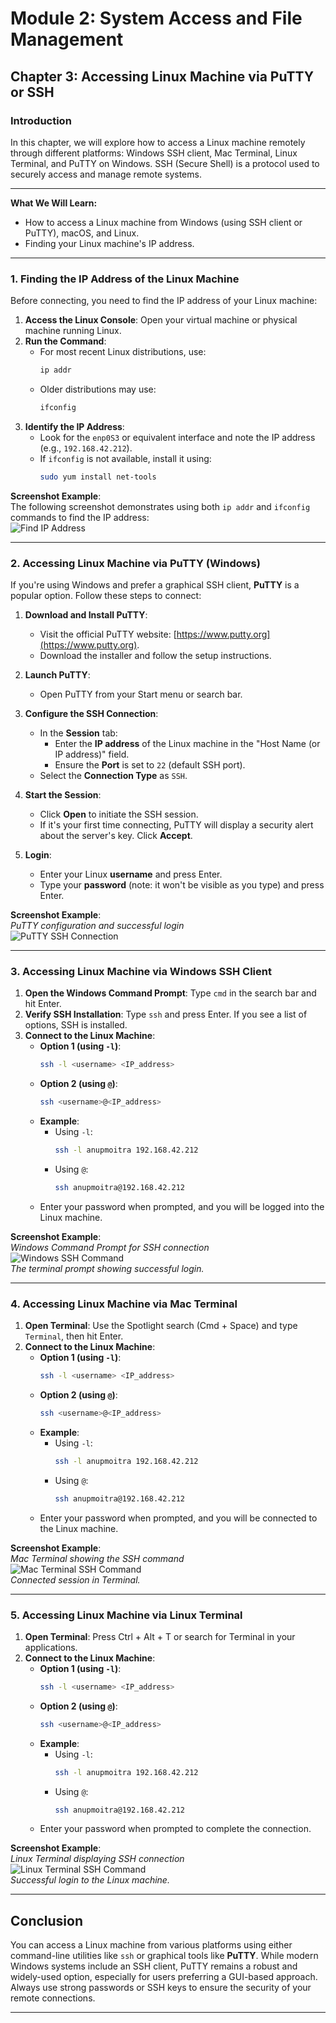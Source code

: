 # Module 2: System Access and File Management
## Chapter 3: Accessing Linux Machine via PuTTY or SSH

### Introduction
In this chapter, we will explore how to access a Linux machine remotely through different platforms: Windows SSH client, Mac Terminal, Linux Terminal, and PuTTY on Windows. SSH (Secure Shell) is a protocol used to securely access and manage remote systems.

---

**What We Will Learn:**
- How to access a Linux machine from Windows (using SSH client or PuTTY), macOS, and Linux.
- Finding your Linux machine's IP address.

---

### 1. Finding the IP Address of the Linux Machine

Before connecting, you need to find the IP address of your Linux machine:

1. **Access the Linux Console**: Open your virtual machine or physical machine running Linux.
2. **Run the Command**:
   - For most recent Linux distributions, use:
     ```bash
     ip addr
     ```
   - Older distributions may use:
     ```bash
     ifconfig
     ```
3. **Identify the IP Address**:
   - Look for the `enp0S3` or equivalent interface and note the IP address (e.g., `192.168.42.212`).
   - If `ifconfig` is not available, install it using:
     ```bash
     sudo yum install net-tools
     ```

**Screenshot Example**:  
The following screenshot demonstrates using both `ip addr` and `ifconfig` commands to find the IP address:  
![Find IP Address](screenshots/01-find-ip-address-output.png)

---

### 2. Accessing Linux Machine via PuTTY (Windows)

If you're using Windows and prefer a graphical SSH client, **PuTTY** is a popular option. Follow these steps to connect:

1. **Download and Install PuTTY**:
   - Visit the official PuTTY website: [https://www.putty.org](https://www.putty.org).
   - Download the installer and follow the setup instructions.

2. **Launch PuTTY**:
   - Open PuTTY from your Start menu or search bar.

3. **Configure the SSH Connection**:
   - In the **Session** tab:
     - Enter the **IP address** of the Linux machine in the "Host Name (or IP address)" field.
     - Ensure the **Port** is set to `22` (default SSH port).
   - Select the **Connection Type** as `SSH`.

4. **Start the Session**:
   - Click **Open** to initiate the SSH session.
   - If it's your first time connecting, PuTTY will display a security alert about the server's key. Click **Accept**.

5. **Login**:
   - Enter your Linux **username** and press Enter.
   - Type your **password** (note: it won't be visible as you type) and press Enter.

**Screenshot Example**:  
*PuTTY configuration and successful login*  
![PuTTY SSH Connection](screenshots/05-putty-ssh-successful-login.png)

---

### 3. Accessing Linux Machine via Windows SSH Client

1. **Open the Windows Command Prompt**: Type `cmd` in the search bar and hit Enter.
2. **Verify SSH Installation**: Type `ssh` and press Enter. If you see a list of options, SSH is installed.
3. **Connect to the Linux Machine**:
   - **Option 1 (using `-l`)**:
     ```bash
     ssh -l <username> <IP_address>
     ```
   - **Option 2 (using `@`)**:
     ```bash
     ssh <username>@<IP_address>
     ```
   - **Example**:
     - Using `-l`:
       ```bash
       ssh -l anupmoitra 192.168.42.212
       ```
     - Using `@`:
       ```bash
       ssh anupmoitra@192.168.42.212
       ```
   - Enter your password when prompted, and you will be logged into the Linux machine.

**Screenshot Example**:  
*Windows Command Prompt for SSH connection*  
![Windows SSH Command](screenshots/02-windows-ssh-command-successful-login.png)  
*The terminal prompt showing successful login.*

---

### 4. Accessing Linux Machine via Mac Terminal

1. **Open Terminal**: Use the Spotlight search (Cmd + Space) and type `Terminal`, then hit Enter.
2. **Connect to the Linux Machine**:
   - **Option 1 (using `-l`)**:
     ```bash
     ssh -l <username> <IP_address>
     ```
   - **Option 2 (using `@`)**:
     ```bash
     ssh <username>@<IP_address>
     ```
   - **Example**:
     - Using `-l`:
       ```bash
       ssh -l anupmoitra 192.168.42.212
       ```
     - Using `@`:
       ```bash
       ssh anupmoitra@192.168.42.212
       ```
   - Enter your password when prompted, and you will be connected to the Linux machine.

**Screenshot Example**:  
*Mac Terminal showing the SSH command*  
![Mac Terminal SSH Command](screenshots/03-mac-terminal-ssh-command-successful-login.png)  
*Connected session in Terminal.*

---

### 5. Accessing Linux Machine via Linux Terminal

1. **Open Terminal**: Press Ctrl + Alt + T or search for Terminal in your applications.
2. **Connect to the Linux Machine**:
   - **Option 1 (using `-l`)**:
     ```bash
     ssh -l <username> <IP_address>
     ```
   - **Option 2 (using `@`)**:
     ```bash
     ssh <username>@<IP_address>
     ```
   - **Example**:
     - Using `-l`:
       ```bash
       ssh -l anupmoitra 192.168.42.212
       ```
     - Using `@`:
       ```bash
       ssh anupmoitra@192.168.42.212
       ```
   - Enter your password when prompted to complete the connection.

**Screenshot Example**:  
*Linux Terminal displaying SSH connection*  
![Linux Terminal SSH Command](screenshots/04-linux-terminal-ssh-command-successful-login.png)  
*Successful login to the Linux machine.*

---

## Conclusion

You can access a Linux machine from various platforms using either command-line utilities like `ssh` or graphical tools like **PuTTY**. While modern Windows systems include an SSH client, PuTTY remains a robust and widely-used option, especially for users preferring a GUI-based approach. Always use strong passwords or SSH keys to ensure the security of your remote connections.

---
